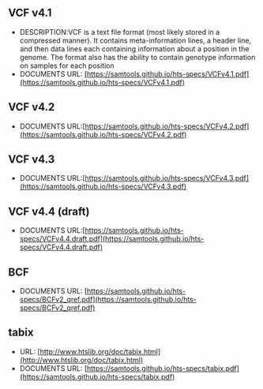 ## VCF v4.1
- DESCRIPTION:VCF is a text file format (most likely stored in a compressed manner). It contains meta-information lines, a header line, and then data lines each containing information about a position in the genome. The format also has the ability to contain genotype information on samples for each position
- DOCUMENTS URL: [https://samtools.github.io/hts-specs/VCFv4.1.pdf](https://samtools.github.io/hts-specs/VCFv4.1.pdf)
## VCF v4.2
- DOCUMENTS URL:[https://samtools.github.io/hts-specs/VCFv4.2.pdf](https://samtools.github.io/hts-specs/VCFv4.2.pdf)
## VCF v4.3
- DOCUMENTS URL:[https://samtools.github.io/hts-specs/VCFv4.3.pdf](https://samtools.github.io/hts-specs/VCFv4.3.pdf)
## VCF v4.4 (draft)
- DOCUMENTS URL:[https://samtools.github.io/hts-specs/VCFv4.4.draft.pdf](https://samtools.github.io/hts-specs/VCFv4.4.draft.pdf)
## BCF
- DOCUMENTS URL: [https://samtools.github.io/hts-specs/BCFv2_qref.pdf](https://samtools.github.io/hts-specs/BCFv2_qref.pdf)

## tabix
- URL: [http://www.htslib.org/doc/tabix.html](http://www.htslib.org/doc/tabix.html)
- DOCUMENTS URL: [https://samtools.github.io/hts-specs/tabix.pdf](https://samtools.github.io/hts-specs/tabix.pdf)
